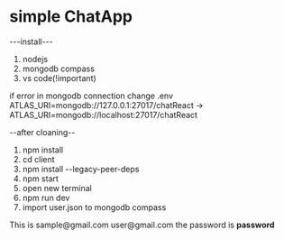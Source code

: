 # simple ChatApp

---install---<br>

<ol>
<li>nodejs</li>
<li>mongodb compass</li>
<li>vs code(!important)</li>
</ol>

<p>if error in mongodb connection change .env ATLAS_URI=mongodb://127.0.0.1:27017/chatReact -> ATLAS_URI=mongodb://localhost:27017/chatReact
</p>

--after cloaning--<br>

<ol>
<li>npm install</li>
<li>cd client</li>
<li>npm install --legacy-peer-deps</li>
<li>npm start</li>
<li>open new terminal</li>
<li>npm run dev</li>
<li>import user.json to mongodb compass</li>
</ol>

<p>This is sample@gmail.com user@gmail.com the password is <b>password</b></p>
